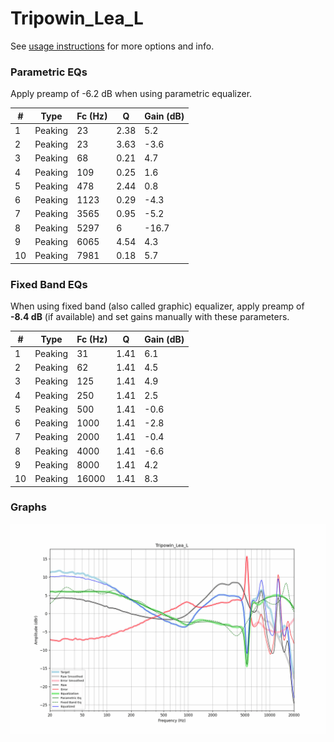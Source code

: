 # Tripowin_Lea_L
See [usage instructions](https://github.com/jaakkopasanen/AutoEq#usage) for more options and info.

### Parametric EQs
Apply preamp of -6.2 dB when using parametric equalizer.

|   # | Type    |   Fc (Hz) |    Q |   Gain (dB) |
|-----|---------|-----------|------|-------------|
|   1 | Peaking |        23 | 2.38 |         5.2 |
|   2 | Peaking |        23 | 3.63 |        -3.6 |
|   3 | Peaking |        68 | 0.21 |         4.7 |
|   4 | Peaking |       109 | 0.25 |         1.6 |
|   5 | Peaking |       478 | 2.44 |         0.8 |
|   6 | Peaking |      1123 | 0.29 |        -4.3 |
|   7 | Peaking |      3565 | 0.95 |        -5.2 |
|   8 | Peaking |      5297 | 6    |       -16.7 |
|   9 | Peaking |      6065 | 4.54 |         4.3 |
|  10 | Peaking |      7981 | 0.18 |         5.7 |

### Fixed Band EQs
When using fixed band (also called graphic) equalizer, apply preamp of **-8.4 dB** (if available) and set gains manually with these parameters.

|   # | Type    |   Fc (Hz) |    Q |   Gain (dB) |
|-----|---------|-----------|------|-------------|
|   1 | Peaking |        31 | 1.41 |         6.1 |
|   2 | Peaking |        62 | 1.41 |         4.5 |
|   3 | Peaking |       125 | 1.41 |         4.9 |
|   4 | Peaking |       250 | 1.41 |         2.5 |
|   5 | Peaking |       500 | 1.41 |        -0.6 |
|   6 | Peaking |      1000 | 1.41 |        -2.8 |
|   7 | Peaking |      2000 | 1.41 |        -0.4 |
|   8 | Peaking |      4000 | 1.41 |        -6.6 |
|   9 | Peaking |      8000 | 1.41 |         4.2 |
|  10 | Peaking |     16000 | 1.41 |         8.3 |

### Graphs
![](./Tripowin_Lea_L.png)
